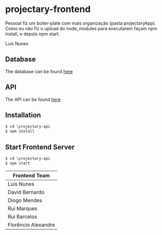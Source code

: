# projectary-frontend

Pessoal fiz um boiler-plate com mais organização (pasta projectaryApp).
Como eu não fiz o upload do node_modules para executarem façam npm install, e depois npm start.

Luis Nunes

## Database

The database can be found [here](https://github.com/iptomar/projectary-bd)

## API

The API can be found [here](https://github.com/iptomar/projectary-api)

## Installation

```bash
$ cd \projectary-api
$ npm install 
```
## Start Frontend Server
```bash
$ cd \projectary-api
$ npm start 
```


| Frontend Team       |
| ------------------- |
| Luis Nunes          |
| David Bernardo      |
| Diogo Mendes        |
| Rui Marques         |  
| Rui Barcelos        |
| Florêncio Alexandre |
